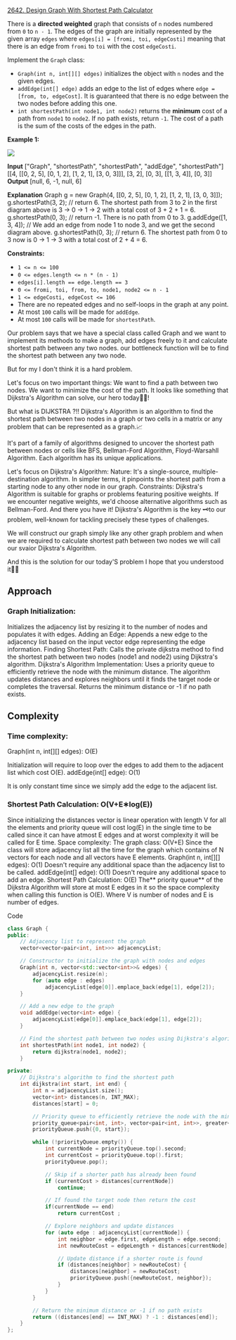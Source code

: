 [2642. Design Graph With Shortest Path Calculator](https://leetcode.com/problems/design-graph-with-shortest-path-calculator/)

There is a **directed weighted** graph that consists of `n` nodes numbered from `0` to `n - 1`. The edges of the graph are initially represented by the given array `edges` where `edges[i] = [fromi, toi, edgeCosti]` meaning that there is an edge from `fromi` to `toi` with the cost `edgeCosti`.

Implement the `Graph` class:

- `Graph(int n, int[][] edges)` initializes the object with `n` nodes and the given edges.
- `addEdge(int[] edge)` adds an edge to the list of edges where `edge = [from, to, edgeCost]`. It is guaranteed that there is no edge between the two nodes before adding this one.
- `int shortestPath(int node1, int node2)` returns the **minimum** cost of a path from `node1` to `node2`. If no path exists, return `-1`. The cost of a path is the sum of the costs of the edges in the path.

**Example 1:**

![](https://assets.leetcode.com/uploads/2023/01/11/graph3drawio-2.png)

**Input**
["Graph", "shortestPath", "shortestPath", "addEdge", "shortestPath"]
[[4, [[0, 2, 5], [0, 1, 2], [1, 2, 1], [3, 0, 3]]], [3, 2], [0, 3], [[1, 3, 4]], [0, 3]]
**Output**
[null, 6, -1, null, 6]

**Explanation**
Graph g = new Graph(4, [[0, 2, 5], [0, 1, 2], [1, 2, 1], [3, 0, 3]]);
g.shortestPath(3, 2); // return 6. The shortest path from 3 to 2 in the first diagram above is 3 -> 0 -> 1 -> 2 with a total cost of 3 + 2 + 1 = 6.
g.shortestPath(0, 3); // return -1. There is no path from 0 to 3.
g.addEdge([1, 3, 4]); // We add an edge from node 1 to node 3, and we get the second diagram above.
g.shortestPath(0, 3); // return 6. The shortest path from 0 to 3 now is 0 -> 1 -> 3 with a total cost of 2 + 4 = 6.

**Constraints:**

- `1 <= n <= 100`
- `0 <= edges.length <= n * (n - 1)`
- `edges[i].length == edge.length == 3`
- `0 <= fromi, toi, from, to, node1, node2 <= n - 1`
- `1 <= edgeCosti, edgeCost <= 106`
- There are no repeated edges and no self-loops in the graph at any point.
- At most `100` calls will be made for `addEdge`.
- At most `100` calls will be made for `shortestPath`.



Our problem says that we have a special class called Graph and we want to implement its methods to make a graph, add edges freely to it and calculate shortest path between any two nodes.
our bottleneck function will be to find the shortest path between any two node.

But for my I don't think it is a hard problem.

Let's focus on two important things:
We want to find a path between two nodes.
We want to minimize the cost of the path.
It looks like something that Dijkstra's Algorithm can solve, our hero today🦸‍♂️!

But what is DIJKSTRA ?!!
Dijkstra's Algorithm is an algorithm to find the shortest path between two nodes in a graph or two cells in a matrix or any problem that can be represented as a graph.📈

It's part of a family of algorithms designed to uncover the shortest path between nodes or cells like BFS, Bellman-Ford Algorithm, Floyd-Warsahll Algorithm. Each algorithm has its unique applications.

Let's focus on Dijkstra's Algorithm:
Nature: It's a single-source, multiple-destination algorithm. In simpler terms, it pinpoints the shortest path from a starting node to any other node in our graph.
Constraints: Dijkstra's Algorithm is suitable for graphs or problems featuring positive weights. If we encounter negative weights, we'd choose alternative algorithms such as Bellman-Ford.
And there you have it! Dijkstra's Algorithm is the key 🗝to our problem, well-known for tackling precisely these types of challenges.

We will construct our graph simply like any other graph problem and when we are required to calculate shortest path between two nodes we will call our svaior Dijkstra's Algorithm.

And this is the solution for our today'S problem I hope that you understood it🚀🚀

## Approach

### Graph Initialization:
Initializes the adjacency list by resizing it to the number of nodes and populates it with edges.
Adding an Edge:
Appends a new edge to the adjacency list based on the input vector edge representing the edge information.
Finding Shortest Path:
Calls the private dijkstra method to find the shortest path between two nodes (node1 and node2) using Dijkstra's algorithm.
Dijkstra's Algorithm Implementation:
Uses a priority queue to efficiently retrieve the node with the minimum distance.
The algorithm updates distances and explores neighbors until it finds the target node or completes the traversal.
Returns the minimum distance or -1 if no path exists.
## Complexity
### Time complexity:

Graph(int n, int[][] edges): O(E)

Initialization will require to loop over the edges to add them to the adjacent list which cost O(E).
addEdge(int[] edge): O(1)

It is only constant time since we simply add the edge to the adjacent list.

### Shortest Path Calculation: O(V+E∗log(E))
Since initializing the distances vector is linear operation with length V for all the elements and priority queue will cost log(E) in the single time to be called since it can have atmost E edges and at worst complexity it will be called for E time.
Space complexity:
The graph class: O(V+E)
Since the class will store adjacency list all the time for the graph which contains of N vectors for each node and all vectors have E elements.
Graph(int n, int[][] edges): O(1)
Doesn't require any additional space than the adjacency list to be called.
addEdge(int[] edge): O(1)
Doesn't require any additional space to add an edge.
Shortest Path Calculation: O(E)
The** priority queue** of the Dijkstra Algorithm will store at most E edges in it so the space complexity when calling this function is O(E).
Where V is number of nodes and E is number of edges.

Code

```cpp
class Graph {
public:
    // Adjacency list to represent the graph
    vector<vector<pair<int, int>>> adjacencyList;

    // Constructor to initialize the graph with nodes and edges
    Graph(int n, vector<std::vector<int>>& edges) {
        adjacencyList.resize(n);
        for (auto edge : edges)
            adjacencyList[edge[0]].emplace_back(edge[1], edge[2]);
    }

    // Add a new edge to the graph
    void addEdge(vector<int> edge) {
        adjacencyList[edge[0]].emplace_back(edge[1], edge[2]);
    }

    // Find the shortest path between two nodes using Dijkstra's algorithm
    int shortestPath(int node1, int node2) {
        return dijkstra(node1, node2);
    }

private:
    // Dijkstra's algorithm to find the shortest path
    int dijkstra(int start, int end) {
        int n = adjacencyList.size();
        vector<int> distances(n, INT_MAX);
        distances[start] = 0;

        // Priority queue to efficiently retrieve the node with the minimum distance
        priority_queue<pair<int, int>, vector<pair<int, int>>, greater<>> priorityQueue;
        priorityQueue.push({0, start});

        while (!priorityQueue.empty()) {
            int currentNode = priorityQueue.top().second;
            int currentCost = priorityQueue.top().first;
            priorityQueue.pop();

            // Skip if a shorter path has already been found
            if (currentCost > distances[currentNode])
                continue;

            // If found the target node then return the cost
            if(currentNode == end)
                return currentCost ;

            // Explore neighbors and update distances
            for (auto edge : adjacencyList[currentNode]) {
                int neighbor = edge.first, edgeLength = edge.second;
                int newRouteCost = edgeLength + distances[currentNode];

                // Update distance if a shorter route is found
                if (distances[neighbor] > newRouteCost) {
                    distances[neighbor] = newRouteCost;
                    priorityQueue.push({newRouteCost, neighbor});
                }
            }
        }

        // Return the minimum distance or -1 if no path exists
        return ((distances[end] == INT_MAX) ? -1 : distances[end]);
    }
};
```
